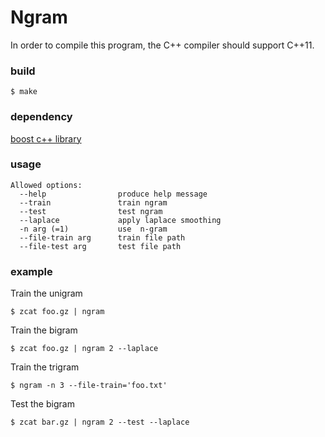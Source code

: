 # Ngram
In order to compile this program, the C++ compiler should support C++11.
### build
`$ make`
### dependency
[boost c++ library](http://www.boost.org/)
### usage
```
Allowed options:
  --help                produce help message
  --train               train ngram
  --test                test ngram
  --laplace             apply laplace smoothing
  -n arg (=1)           use  n-gram
  --file-train arg      train file path
  --file-test arg       test file path
```
### example
Train the unigram 
```
$ zcat foo.gz | ngram
```
Train the bigram 
```
$ zcat foo.gz | ngram 2 --laplace
```
Train the trigram 
```
$ ngram -n 3 --file-train='foo.txt'
```
Test the bigram 
```
$ zcat bar.gz | ngram 2 --test --laplace
```